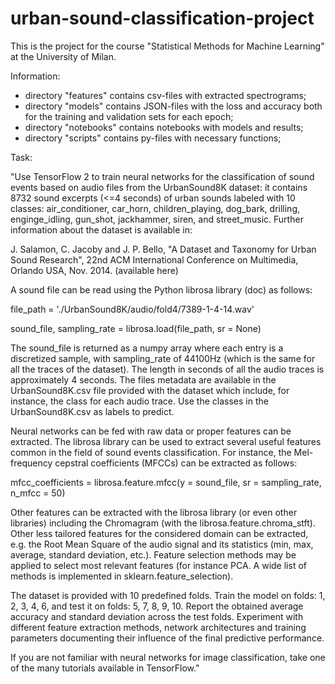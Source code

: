 # urban-sound-classification-project

This is the project for the course "Statistical Methods for Machine Learning" at the University of Milan.

Information:

- directory "features" contains csv-files with extracted spectrograms;
- directory "models" contains JSON-files with the loss and accuracy both for the training and validation sets for each epoch;
- directory "notebooks" contains notebooks with models and results;
- directory "scripts" contains py-files with necessary functions;

Task:

"Use TensorFlow 2 to train neural networks for the classification of sound events based on audio files from the UrbanSound8K dataset: it contains 8732 sound excerpts (<=4 seconds) of urban sounds labeled with 10 classes: air_conditioner, car_horn, children_playing, dog_bark, drilling, enginge_idling, gun_shot, jackhammer, siren, and street_music. Further information about the dataset is available in:


J. Salamon, C. Jacoby and J. P. Bello, "A Dataset and Taxonomy for Urban Sound Research", 22nd ACM International Conference on Multimedia, Orlando USA, Nov. 2014. (available here)


A sound file can be read using the Python librosa library (doc) as follows:


file_path = './UrbanSound8K/audio/fold4/7389-1-4-14.wav'

sound_file, sampling_rate = librosa.load(file_path, sr = None)


The sound_file is returned as a numpy array where each entry is a discretized sample, with sampling_rate of 44100Hz (which is the same for all the traces of the dataset). The length in seconds of all the audio traces is approximately 4 seconds. The files metadata are available in the UrbanSound8K.csv file provided with the dataset which include, for instance, the class for each audio trace. Use the classes in the UrbanSound8K.csv as labels to predict.


Neural networks can be fed with raw data or proper features can be extracted. The librosa library can be used to extract several useful features common in the field of sound events classification. For instance, the Mel-frequency cepstral coefficients (MFCCs) can be extracted as follows:


mfcc_coefficients = librosa.feature.mfcc(y = sound_file, sr = sampling_rate, n_mfcc = 50)


Other features can be extracted with the librosa library (or even other libraries) including the Chromagram (with the librosa.feature.chroma_stft). Other less tailored features for the considered domain can be extracted, e.g. the Root Mean Square of the audio signal and its statistics (min, max, average, standard deviation, etc.). Feature selection methods may be applied to select most relevant features (for instance PCA. A wide list of methods is implemented in sklearn.feature_selection).


The dataset is provided with 10 predefined folds. Train the model on folds: 1, 2, 3, 4, 6, and test it on folds: 5, 7, 8, 9, 10. Report the obtained average accuracy and standard deviation across the test folds. Experiment with different feature extraction methods, network architectures and training parameters documenting their influence of the final predictive performance.

 

If you are not familiar with neural networks for image classification, take one of the many tutorials available in TensorFlow."
